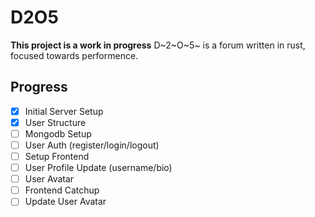 # D2O5

**This project is a work in progress**
D~2~O~5~ is a forum written in rust, focused towards performence.

## Progress

- [x] Initial Server Setup
- [x] User Structure
- [ ] Mongodb Setup
- [ ] User Auth (register/login/logout)
- [ ] Setup Frontend
- [ ] User Profile Update (username/bio)
- [ ] User Avatar
- [ ] Frontend Catchup
- [ ] Update User Avatar
